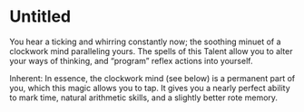 # Untitled

You hear a ticking and whirring constantly now; the soothing minuet of a clockwork mind paralleling yours. The spells of this Talent allow you to alter your ways of thinking, and “program” reflex actions into yourself.

Inherent: In essence, the clockwork mind (see below) is a permanent part of you, which this magic allows you to tap. It gives you a nearly perfect ability to mark time, natural arithmetic skills, and a slightly better rote memory.
